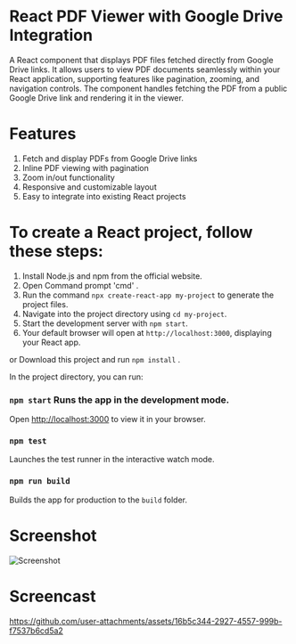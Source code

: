# React PDF Viewer with Google Drive Integration

A React component that displays PDF files fetched directly from Google Drive links. It allows users to view PDF documents seamlessly within your React application, supporting features like pagination, zooming, and navigation controls. The component handles fetching the PDF from a public Google Drive link and rendering it in the viewer.

# Features
1. Fetch and display PDFs from Google Drive links
2. Inline PDF viewing with pagination
3. Zoom in/out functionality
4. Responsive and customizable layout
5. Easy to integrate into existing React projects

# To create a React project, follow these steps: 
1) Install Node.js and npm from the official website.
2) Open Command prompt 'cmd' . 
3) Run the command `npx create-react-app my-project` to generate the project files. 
4) Navigate into the project directory using `cd my-project`. 
5) Start the development server with `npm start`. 
6) Your default browser will open at `http://localhost:3000`, displaying your React app. 

or
Download this project and run `npm install` . 

In the project directory, you can run:
### `npm start` Runs the app in the development mode.
Open [http://localhost:3000](http://localhost:3000) to view it in your browser.

### `npm test`
Launches the test runner in the interactive watch mode.

### `npm run build`
Builds the app for production to the `build` folder.

# Screenshot
![Screenshot](https://github.com/user-attachments/assets/cb7f4869-de4c-4e93-abe9-19a8a2e7f68b)

# Screencast
https://github.com/user-attachments/assets/16b5c344-2927-4557-999b-f7537b6cd5a2


